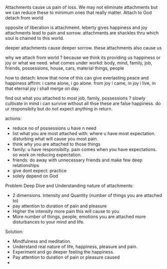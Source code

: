 Attachments cause us pain of loss. We may not eliminate attachments but we can reduce these to minimum ones that really matter. 
Attach to God detach from world 

opposite of liberation is attachmemt.
leberty gives happiness and joy
attachments lead to pain and sorrow. 
attachments are shackles thru which soul
is chained to this world.

deeper attachments cause deeper sorrow. these attachments also cause us 

why we attach from world ?
because we think its providing us happiness or joy or what we need. 
what comes under workd: 
body, mind, family, job, friends, possessions, house, cars, material things, people

how to detach:
know that none of this can give everlasting peace and happiness
affirm: i came alone, i go alone. 
from joy i came, in joy i live, in that eternal joy i shall merge on day. 

find out what you attached to most
job, family, possessions ? 
slowly cultivate in mind i can survive without all thse
these are false happiness. 
do ur responsibity but do not expect anything in return. 


actions: 
- reduce no of possessions u have n need
- list what you are most attached with: where u have most expectation. disturbing what will cause you most pain.
- think why you are attached to those things
- family: u have responsibilty. pain comes when you have expectations. so work on reducing expectation. 
- friends: do away with unnecessary friends and make few deep relationships
- give dont expect: practice
- solely depend on God 



Problem Deep Dive and Understanding nature of attachments:
- 2 dimensions. Intensity and Quantity (number of things you are attached to)
- pay attention to duration of pain and pleasure
- Higher the intensity more pain this will cause to you 
- More number of things, people, emotions you are attached more disturbances to your mind and life. 

Solution: 
- Mindfulness and meditation. 
- Understand real nature of life, happiness, pleasure and pain. 
- Experiment and go deeper feeling the happiness. 
- Pay attention to duration of pain or pleasure caused 
- 

